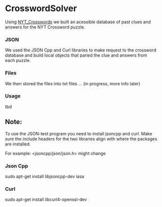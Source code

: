 # CrosswordSolver
Using [NYT_Crosswords](https://github.com/doshea/nyt_crosswords) we built an acessible database of past clues and answers for the NYT Crossword puzzle.

### JSON
We used the JSON Cpp and Curl libraries to make request to the crossword database and build local objects that paried the clue and answers from each puzzle.

### Files
We then stored the files into txt files ... (in progress, more info later)

### Usage
tbd

## Note:
To use the JSON-test program you need to install jsoncpp and curl. Make sure the include headers for the two libraries align with where the packages are installed.

For example: <jsoncpp/json/json.h> might change

### Json Cpp
sudo apt-get install libjsoncpp-dev
iasa
### Curl
sudo apt-get install libcurl4-openssl-dev
